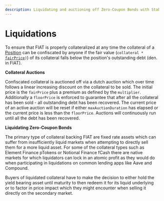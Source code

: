 ```yaml
---
description: Liquidating and auctioning off Zero-Coupon Bonds with Stablecoin underliers
---
```


# Liquidations

To ensure that FIAT is properly collateralized at any time the collateral of a [Position](position-management.md) can be confiscated by anyone if the fair value (`collateral *` [`fairPrice`](../collateral-vaults/#fair-price)`)`) of its collateral falls below the position's outstanding debt (den. in FIAT).

**Collateral Auctions**

Confiscated collateral is auctioned off via a dutch auction which over time follows a linear increasing discount on the collateral to be sold. The initial price is the `fairPrice` plus a premium as defined by the `multiplier`. Additionally a `floorPrice` is enforced to guarantee that after all the collateral has been sold - all outstanding debt has been recovered. The current price of an active auction will be reset if either `maxAuctionDuration` has elapsed or the current price is less than the `floorPrice`. Auctions will continuously run until all the debt has been recovered.

**Liquidating Zero-Coupon Bonds**

The primary type of collateral backing FIAT are fixed rate assets which can suffer from insufficiently liquid markets when attempting to directly sell them for a more liquid asset. For some of the collateral types such as Element Finance pTokens or Notional Finance fCash there are native markets for which liquidators can lock in an atomic profit as they would do when participating in liquidations on common lending apps like Aave and Compound.&#x20;

Buyers of liquidated collateral have to make the decision to either hold the yield bearing asset until maturity to then redeem it for its liquid underlying or to factor in price impact which they might encounter when selling it directly on the secondary market.

